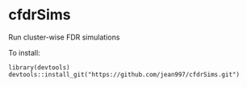 cfdrSims
======

Run cluster-wise FDR simulations

To install:
```{r}
library(devtools)
devtools::install_git("https://github.com/jean997/cfdrSims.git")
```
